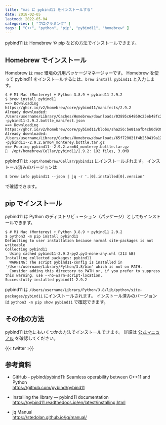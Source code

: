 ```yaml
---
title: "mac に pybind11 をインストールする"
date: 2018-02-05
lastmod: 2022-05-04
categories: [ "プログラミング" ]
tags: [ "C++", "python", "pip", "pybind11", "homebrew" ]
---
```


pybind11 は Homebrew や pip などの方法でインストールできます。

## Homebrew でインストール

Homebrew は mac 環境の汎用パッケージマネージャーです。
Homebrew を使って pybind11 をインストールするには、`brew install pybind11` と入力します。

```console
$ # M1 Mac (Monterey) + Python 3.8.9 + pybind11 2.9.2
$ brew install pybind11
==> Downloading https://ghcr.io/v2/homebrew/core/pybind11/manifests/2.9.2
Already downloaded: /Users/username/Library/Caches/Homebrew/downloads/03895c64860c25eb48fc3bde185cf7bc0f0c26687de7e5f2ae82a219a5a1d300--pybind11-2.9.2.bottle_manifest.json
==> Downloading https://ghcr.io/v2/homebrew/core/pybind11/blobs/sha256:be81aafb4cb0d9393362d7d566f176d6a824760f3927b50b9344bcff2dc1edb6
Already downloaded: /Users/username/Library/Caches/Homebrew/downloads/65f720021f4b230419a12d157a03dc96c65552a99a370f42f193d72bc5764371--pybind11--2.9.2.arm64_monterey.bottle.tar.gz
==> Pouring pybind11--2.9.2.arm64_monterey.bottle.tar.gz
🍺  /opt/homebrew/Cellar/pybind11/2.9.2: 192 files, 3.0MB
```

pybind11 は `/opt/homebrew/Cellar/pybind11` にインストールされます。
インストール済みのバージョンは

```
$ brew info pybind11 --json | jq -r '.[0].installed[0].version'
```
で確認できます。

## pip でインストール

pybind11 は Python のディストリビューション（パッケージ）としてもインストールできます。

```console
$ # M1 Mac (Monterey) + Python 3.8.9 + pybind11 2.9.2
$ python3 -m pip install pybind11
Defaulting to user installation because normal site-packages is not writeable
Collecting pybind11
  Using cached pybind11-2.9.2-py2.py3-none-any.whl (213 kB)
Installing collected packages: pybind11
  WARNING: The script pybind11-config is installed in '/Users/username/Library/Python/3.8/bin' which is not on PATH.
  Consider adding this directory to PATH or, if you prefer to suppress this warning, use --no-warn-script-location.
Successfully installed pybind11-2.9.2
```

pybind11 は `/Users/username/Library/Python/3.8/lib/python/site-packages/pybind11` にインストールされます。
インストール済みのバージョンは `python3 -m pip show pybind11` で確認できます。

## その他の方法

pybind11 は他にもいくつかの方法でインストールできます。
詳細は [公式マニュアル](https://pybind11.readthedocs.io/en/latest/installing.html) を確認してください。

{{< twitter >}}

## 参考資料
- GitHub - pybind/pybind11: Seamless operability between C++11 and Python<br />
  <span style="word-break: break-all;">
  https://github.com/pybind/pybind11
  </span>

- Installing the library &mdash; pybind11  documentation<br />
  <span style="word-break: break-all;">
  https://pybind11.readthedocs.io/en/latest/installing.html
  </span>

- jq Manual<br />
  <span style="word-break: break-all;">
  https://stedolan.github.io/jq/manual/
  </span>
